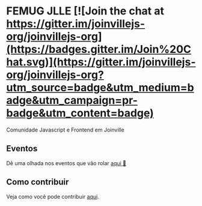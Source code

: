 # FEMUG JLLE [![Join the chat at https://gitter.im/joinvillejs-org/joinvillejs-org](https://badges.gitter.im/Join%20Chat.svg)](https://gitter.im/joinvillejs-org/joinvillejs-org?utm_source=badge&utm_medium=badge&utm_campaign=pr-badge&utm_content=badge)

Comunidade Javascript e Frontend em Joinville

## Eventos

Dê uma olhada nos eventos que vão rolar [aqui :tada:](https://github.com/joinvillejs-org/joinvillejs-org/blob/master/EVENTOS.md)

## Como contribuir

Veja como você pode contribuir [aqui](https://github.com/joinvillejs-org/joinvillejs-org/blob/master/CONTRIBUTING.md).



